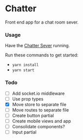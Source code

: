 # Chatter

Front end app for a chat room sever.

### Usage

Have the [Chatter Sever](https://github.com/jeanmarcjones/chatter-server) running.

Run these commands to get started:

* `yarn install`
* `yarn start`

### Todo

- [ ] Add socket.io middleware
- [ ] Use prop types
- [x] Move store to separate file
- [ ] Move routes to separate file
- [ ] Create button partial
- [ ] Create mobile views and app
- [ ] Consolidate components?
- [ ] Input partial
